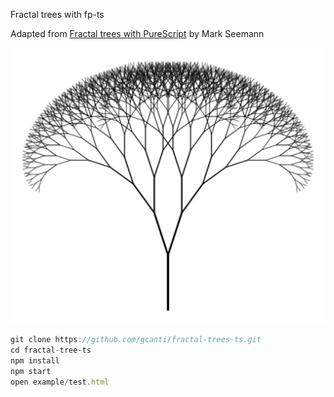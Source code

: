 Fractal trees with fp-ts

Adapted from [Fractal trees with PureScript](http://blog.ploeh.dk/2017/06/06/fractal-trees-with-purescript/) by Mark Seemann

![tree.png](example/tree.png)

```ts
git clone https://github.com/gcanti/fractal-trees-ts.git
cd fractal-tree-ts
npm install
npm start
open example/test.html
```

